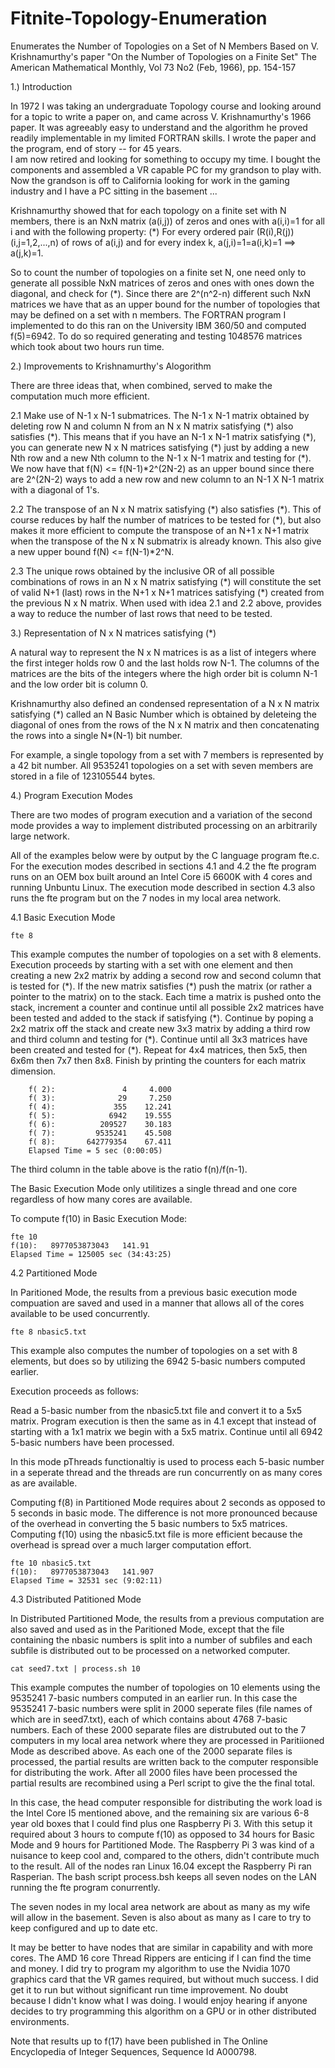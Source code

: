 # Fitnite-Topology-Enumeration
Enumerates the Number of Topologies on a Set of N Members
Based on V. Krishnamurthy's paper "On the Number of Topologies on a Finite Set"
The American Mathematical Monthly, Vol 73 No2 (Feb, 1966), pp. 154-157

1.) Introduction

In 1972 I was taking an undergraduate Topology course and looking around for a
topic to write a paper on, and came across V. Krishnamurthy's 1966 paper.  It was
agreeably easy to understand and the algorithm he proved readily implementable in my
limited FORTRAN skills.  I wrote the paper and the program, end of story -- for 45 years.  
I am now retired and looking for something to occupy my time.  I bought the components 
and assembled a VR capable PC for my grandson to play with.  Now the  grandson is off 
to California looking for work in the gaming industry and I have a PC sitting in the basement ...

Krishnamurthy showed that for each topology on a finite set with N members, there is an
NxN matrix (a(i,j)) of zeros and ones with a(i,i)=1 for all i and with the following 
property: (\*) For every ordered pair (R(i),R(j)) (i,j=1,2,...,n) of rows of a(i,j)
and for every index k, a(j,i)=1=a(i,k)=1  ==> a(j,k)=1.  

So to count the number of topologies on a finite set N, one need only to generate all
possible NxN matrices of zeros and ones with ones down the diagonal, and check for
(\*).  Since there are 2^(n^2-n) different such NxN matrices we have that as an
upper bound for the number of topologies that may be defined on a set with n members.
The FORTRAN program I implemented to do this ran on the University IBM 360/50 and 
computed f(5)=6942. To do so required generating and testing 1048576 matrices which took about 
two hours run time.  

2.) Improvements to Krishnamurthy's Alogorithm

There are three ideas that, when combined, served to make the computation much more efficient.

2.1 Make use of N-1 x N-1 submatrices.  The N-1 x N-1 matrix obtained by deleting row N
    and column N from an N x N matrix satisfying (\*) also satisfies (\*).
    This means that if you have an N-1 x N-1 matrix satisfying (\*), you can
    generate new N x N matrices satisfying (\*) just by adding a new Nth row
    and a new Nth column to the N-1 x N-1 matrix and testing for (\*).  We now have that 
    f(N) <= f(N-1)*2^(2N-2) as an upper bound since there are 2^(2N-2) ways to add a new
    row and new column to an N-1 X N-1 matrix with a diagonal of 1's.
    
2.2 The transpose of an N x N matrix satisfying (\*) also satisfies (\*). 
    This of course reduces by half the number of matrices to be tested for (\*),
    but also makes it more efficient to compute the transpose of an N+1 x N+1 matrix
    when the transpose of the N x N submatrix is already known.  This also give a new
    upper bound f(N) <= f(N-1)*2^N.
 
2.3 The unique rows obtained by the inclusive OR of all possible combinations of rows in an
    N x N matrix satisfying (\*) will constitute the set of valid N+1 (last) 
    rows in the N+1 x N+1 matrices satisfying (\*) created from the previous N x N matrix.
    When used with idea 2.1 and 2.2 above, provides a way to reduce the number of last rows 
    that need to be tested.
  
3.) Representation of N x N matrices satisfying (\*)

A natural way to represent the N x N matrices is as a list of integers where the first
integer holds row 0 and the last holds row N-1.  The columns of the matrices are the bits
of the integers where the high order bit is column N-1 and the low order bit is column 0.

Krishnamurthy also defined an condensed representation of a N x N matrix satisfying (\*) 
called an N Basic Number which is obtained by deleteing the diagonal of ones from the rows of the
N x N matrix and then concatenating the rows into a single N*(N-1) bit number.

For example, a single topology from a set with 7 members is represented by a 42 bit number.
All 9535241 topologies on a set with seven members are stored in a file of 123105544 bytes.

4.) Program Execution Modes

There are two modes of program execution and a variation of the second mode provides a way to
implement distributed processing on an arbitrarily large network.

All of the examples below were by output by the C language program fte.c.  For the execution 
modes described in sections 4.1 and 4.2 the fte program runs on an OEM box built around an 
Intel Core i5 6600K with 4 cores and running Unbuntu Linux.  The execution mode described in
section 4.3 also runs the fte program but on the 7 nodes in my local area network.

4.1 Basic Execution Mode

    fte 8

This example computes the number of topologies on a set with 8 elements.  Execution proceeds by
starting with a set with one element and then creating a new 2x2 matrix by adding a second row 
and second column that is tested for (\*).  If the new matrix satisfies (\*) push 
the matrix (or rather a pointer to the matrix) on to the stack.  Each time a matrix is pushed onto 
the stack, increment a counter and continue until all possible 2x2 matrices have been tested and 
added to the stack if satisfying (\*).  Continue by poping a 2x2 matrix off the stack
and create new 3x3 matrix by adding a third row and third column and testing for (\*).
Continue until all 3x3 matrices have been created and tested for (\*).  Repeat for 4x4
matrices, then 5x5, then 6x6m then 7x7 then 8x8.  Finish by printing the counters for each matrix
dimension.

        f( 2):               4     4.000
        f( 3):              29     7.250
        f( 4):             355    12.241
        f( 5):            6942    19.555
        f( 6):          209527    30.183
        f( 7):         9535241    45.508
        f( 8):       642779354    67.411
        Elapsed Time = 5 sec (0:00:05)
        
The third column in the table above is the ratio f(n)/f(n-1).
       
The Basic Execution Mode only utilitizes a single thread and one core regardless of how many cores
are available.

To compute f(10) in Basic Execution Mode:

    fte 10
    f(10):   8977053873043   141.91
    Elapsed Time = 125005 sec (34:43:25)

4.2 Partitioned Mode

In Paritioned Mode, the results from a previous basic execution mode compuation are saved and used
in a manner that allows all of the cores available to be used concurrently.
    
    fte 8 nbasic5.txt

This example also computes the number of topologies on a set with 8 elements, but does so by
utilizing the 6942 5-basic numbers computed earlier.

Execution proceeds as follows:

Read a 5-basic number from the nbasic5.txt file and convert it to a 5x5 matrix.
Program execution is then the same as in 4.1 except that instead of starting with a 1x1
matrix we begin with a 5x5 matrix. Continue until all 6942 5-basic numbers have been
processed.

In this mode pThreads functionaltiy is used to process each 5-basic number in a seperate
thread and the threads are run concurrently on as many cores as are available.

Computing f(8) in Partitioned Mode requires about 2 seconds as opposed to 5 seconds in basic mode.
The difference is not more pronounced because of the overhead in converting the 5 basic numbers to
5x5 matrices. Computing f(10) using the nbasic5.txt file is more efficient because the overhead is
spread over a much larger computation effort.

    fte 10 nbasic5.txt
    f(10):   8977053873043   141.907
    Elapsed Time = 32531 sec (9:02:11)

4.3  Distributed Patitioned Mode

In Distributed Partitioned Mode, the results from a previous computation are also saved and used
as in the Paritioned Mode, except that the file containing the nbasic numbers is split into a 
number of subfiles and each subfile is distributed out to be processed on a networked computer.

    cat seed7.txt | process.sh 10
    
This example computes the number of topologies on 10 elements using the 9535241 7-basic
numbers computed in an earlier run.  In this case the 9535241 7-basic numbers were split
in 2000 seperate files (file names of which are in seed7.txt), each of which contains about 4768 
7-basic numbers.  Each of these 2000 separate files are distrubuted out to the 7 computers in my 
local area network where they are processed in Paritiioned Mode as described above.  As each one 
of the 2000 separate files is processed, the partial results are written back to the computer 
responsible for distributing the work.  After all 2000 files have been processed the partial results 
are recombined using a Perl script to give the the final total.
    
In this case, the head computer responsible for distributing the work load is the Intel Core I5
mentioned above, and the remaining six are various 6-8 year old boxes that I could find plus one
Raspberry Pi 3.  With this setup it required about 3 hours to compute f(10) as opposed to 34 hours
for Basic Mode and 9 hours for Partitioned Mode.  The Raspberry Pi 3 was kind of a nuisance to keep
cool and, compared to the others, didn't contribute much to the result.  All of the nodes ran Linux
16.04 except the Raspberry Pi ran Rasperian.  The bash script process.bsh keeps all seven nodes on
the LAN running the fte program conurrently.  

The seven nodes in my local area network are about as many as my wife will allow in the basement.
Seven is also about as many as I care to try to keep configured and up to date etc.

It may be better to have nodes that are similar in capability and with more cores.  The AMD 16
core Thread Rippers are enticing if I can find the time and money.  I did try to program my algorithm
to use the Nvidia 1070 graphics card that the VR games required, but without much success.  I did get
it to run but without significant run time improvement.  No doubt because I didn't know what I was doing.
I would enjoy hearing if anyone decides to try programming this algorithm on a GPU or in other
distributed environments.

Note that results up to f(17) have been published in The Online Encyclopedia of Integer Sequences, 
Sequence Id A000798.   





     



